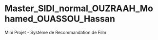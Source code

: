 # Master_SIDI_normal_OUZRAAH_Mohamed_OUASSOU_Hassan
Mini Projet - Système de Recommandation de Film
